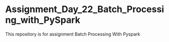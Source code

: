# Assignment_Day_22_Batch_Processing_with_PySpark
This repository is for assignment Batch Processing With Pyspark
